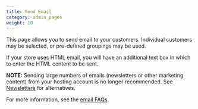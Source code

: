 ```yaml
---
title: Send Email 
category: admin_pages
weight: 10
---
```


This page allows you to send email to your customers. Individual customers may be selected, or pre-defined groupings may be used.

If your store uses HTML email, you will have an additional text box in which to enter the HTML content to be sent. 

**NOTE:** Sending large numbers of emails (newsletters or other marketing content) from your hosting account is no longer recommended. 
See [Newsletters](/user/email/newsletters/) for alternatives. 

For more information, see the [email FAQs](/user/email/).
